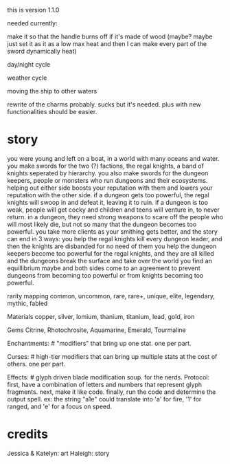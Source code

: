 this is version 1.1.0

needed currently:

make it so that the handle burns off if it's made of wood (maybe? maybe just set it as it as a low max heat and then I can make every part of the sword dynamically heat)

day/night cycle

weather cycle

moving the ship to other waters

rewrite of the charms probably. sucks but it's needed. plus with new functionalities should be easier.




# story
you were young and left on a boat, in a world with many oceans and water. you make swords for the two (?) factions, 
the regal knights, a band of knights seperated by hierarchy. you also make swords for the dungeon keepers, people 
or monsters who run dungeons and their ecosystems. helping out either side boosts your reputation with them and 
lowers your reputation with the other side.
if a dungeon gets too powerful, the regal knights will swoop in and defeat it, leaving it to ruin. if a dungeon 
is too weak, people will get cocky and children and teens will venture in, to never return.
in a dungeon, they need strong weapons to scare off the people who will most likely die, but not so many that 
the dungeon becomes too powerful.
you take more clients as your smithing gets better, and the story can end in 3 ways:
you help the regal knights kill every dungeon leader, and then the knights are disbanded for no need of them
you help the dungeon keepers become too powerful for the regal knights, and they are all killed and the dungeons 
break the surface and take over the world
you find an equillibrium maybe and both sides come to an agreement to prevent dungeons from becoming too powerful 
or from knights becoming too powerful.


rarity mapping
common, uncommon, rare, rare+, unique, elite, legendary, mythic, fabled

Materials
copper, silver, lomium, thanium, titanium, lead, gold, iron

Gems
Citrine, Rhotochrosite, Aquamarine, Emerald, Tourmaline

Enchantments: # "modifiers" that bring up one stat. one per part.


Curses: # high-tier modifiers that can bring up multiple stats at the cost of others. one per part.


Effects: # glyph driven blade modification soup. for the nerds.
Protocol:
first, have a combination of letters and numbers that represent glyph fragments. next, make it like code. finally, run the code and determine the output spell.
ex:
the string "a1e" could translate into 'a' for fire, '1' for ranged, and 'e' for a focus on speed.



# credits
Jessica & Katelyn: art
Haleigh: story
